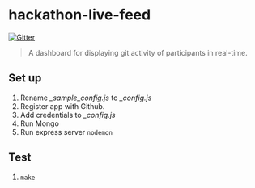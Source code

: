 # hackathon-live-feed

[![Gitter](https://badges.gitter.im/Join%20Chat.svg)](https://gitter.im/RefactorU/hackathon-live-feed?utm_source=badge&utm_medium=badge&utm_campaign=pr-badge)

> A dashboard for displaying git activity of participants in real-time.


## Set up

1. Rename *_sample_config.js* to *_config.js*
1. Register app with Github.
1. Add credentials to *_config.js*
1. Run Mongo
1. Run express server `nodemon`


## Test

1. `make`